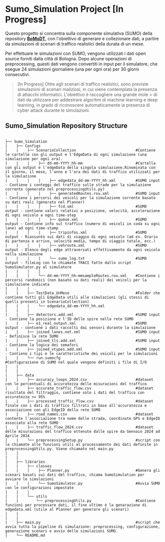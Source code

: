 # Sumo_Simulation Project [In Progress]

Questo progetto si concentra sulla componente simulativa (SUMO) della repository [**BoMoDT**](https://github.com/alessandrasomma28/BoMoDT.git), con l'obiettivo di generare e collezionare dati, a partire da simulazioni di scenari di traffico realistici della durata di un mese.

Per effettuare le simulazioni con SUMO, vengono utilizzati i dati open source forniti dalla città di Bologna. Dopo alcune operazioni di preprocessing, questi dati vengono convertiti in input per il simulatore, che esegue 24 simulazioni giornaliere (una per ogni ora) per 30 giorni consecutivi.

> [In Progress]
> Oltre agli scenari di traffico realistici, sono previste simulazioni di scenari maliziosi, in cui viene contemplata la presenza di attacchi informatici. L'obiettivo è raccogliere una grande mole > di dati da utilizzare per addestrare algoritmi di machine learning e deep learning, in grado di riconoscere automaticamente la presenza di cyber attack durante le simulazioni.

## Sumo_Simulation Repository Structure
```plaintext

├── Sumo_Simulation
|    ├── Configs
|    |    ├── ScenarioCollection                           #Contiene le cartelle con gli output e l'EdgeData di ogni simulazione (una simulazione per ogni ora).
|    |    |    ├── dd-mm-YYYY_hh-mm                        #Cartella con gli output e l'edgeData della singola simulazione.Rinominata con il giorno, il mese, l'anno e l'ora dei dati di traffico utilizzati per la simulazione
|    |    |    |    ├── edgedata_dd-mm-YYYY_hh.xml         #SUMO input - Contiene i conteggi del traffico sulle strade per la simulazione corrente (generato nel preprocessingUtils.py)
|    |    |    |    ├── generatedRoutes.rou.xml            #SUMO input - Contiene i percorsi dei veicoli per la simulazione corrente basato su dati reali (generato nel Planner)
|    |    |    |    ├── fcd.xml                            #SUMO output - contiene valori relativi a posizione, velocità, accelerazione di ogni veicolo a ogni time-step
|    |    |    |    ├── queue.xml                          #SUMO output - Contiene info sul traffico (numero di veicoli in coda su ogni lane) ad ogni time-stamp
|    |    |    |    ├── tripinfos.xml                      #SUMO output - Riassunto sui dati di viaggio di ogni veicolo (ad es. Orario di partenza e arrivo, velocità media, tempo di viaggio totale, ecc.)
|    |    |    |    ├── vehroute.xml                       #SUMO output - Elenco degli edge attraversati effettivamente da ogni veicolo nella simulazione
|    |    |    |    └── sumo_log.txt                       #SUMO output - fileLog con le chiamate TRACI fatte dallo script SumoSimulator.py al simulatore
|    |    |    |
|    |    |    └── dd-mm-YYYY_hh-mmsampleRoutes.rou.xml    #Contiene i percorsi randomici (non basato su dati reali) dei veicoli per la simulazione indicata
|    |    |
|    |    ├── TestData_UnMese                              #Folder che contiene tutti gli EdgeData utili alle simulazioni (gli stessi di quelli presenti in ScenarioCollection) 
|    |    |    └── edgedata_dd-mm-YYYY_hh.xml              
|    |    |
|    |    ├── detectors.add.xml                            #SUMO input - Contiene la posizione e l'ID delle spire nella rete SUMO
|    |    ├── e1_real_output.xml                           #SUMO output - contiene i dati raccolti dai sensori durante la simulazione
|    |    ├── joined_lanes.net.xml                         #SUMO input - Definisce la rete SUMO
|    |    ├── joined_tls.add.xml                           #SUMO input - Contiene la logica dei semafori
|    |    ├── joined_vtypes.add.xml                        #SUMO input - Contiene i tipi e le caratteristiche dei veicoli per le simulazioni
|    |    └── run.sumocfg                                  #Configurazione di SUMO nel quale vengono definiti i file di I/O 
|    |
|    |
|    ├── data
|    |    ├── accuracy_loops_2024.csv                      #dataset con le percentuali di accuratezza delle misurazioni del traffico
|    |    ├── accurate_traffic_flow.csv                    #dataset risultato del filtraggio, contiene solo i dati del traffico con accuratezza >= 95%
|    |    ├── processed_traffic_flow.csv                   #dataset finale con i dati di traffico filtrati in base all'accuratezza e associazione con gli EdgeID della rete SUMO
|    |    ├── road_names.csv                               #dataset contente l'associazione tra nome delle strada, coordinate GPS e EdgeID associato alla rete SUMO
|    |    ├── traffic_flow_2024.csv                        #dataset delle misurazioni del traffico ottenute dalle spire da Gennaio 2024 ad Aprile 2024
|    |    └── preprocessingSetup.py                        #script con le chiamate alle funzioni utili al processamento dei dati definite in preprocessingUtils.py. Viene chiamato nel main.py
|    |
|    |
|    ├── libraries
|    |    ├── classes
|    |    |    ├── Planner.py                              #Genera gli scenari basati sui dati del traffico, chiama SumoSimulation per avviare le simulazioni
|    |    |    └── SumoSimulator.py                        #Avvia SUMO con le configurazioni impostate
|    |    |
|    |    └── utils
|    |        └── preprocessingUtils.py                    #Contiene funzioni per processare dati, il fine ultimo è la genarazione di edgedata.xml (utile al Planner per generare gli scenari)
|    |
|    |
|    ├── main.py                                           #script che avvia tutta la pipeline di simulazione: preprocessing, configurazione, generazione scenari e avvio delle simulazioni SUMO.
|    └── README.md
```
